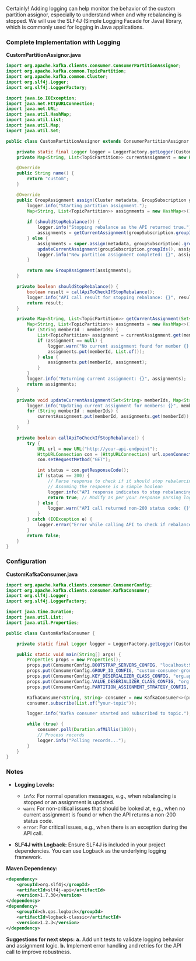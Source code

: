 Certainly! Adding logging can help monitor the behavior of the custom partition assignor, especially to understand when and why rebalancing is stopped. We will use the SLF4J (Simple Logging Facade for Java) library, which is commonly used for logging in Java applications.

### Complete Implementation with Logging

**CustomPartitionAssignor.java**

```java
import org.apache.kafka.clients.consumer.ConsumerPartitionAssignor;
import org.apache.kafka.common.TopicPartition;
import org.apache.kafka.common.Cluster;
import org.slf4j.Logger;
import org.slf4j.LoggerFactory;

import java.io.IOException;
import java.net.HttpURLConnection;
import java.net.URL;
import java.util.HashMap;
import java.util.List;
import java.util.Map;
import java.util.Set;

public class CustomPartitionAssignor extends ConsumerPartitionAssignor {

    private static final Logger logger = LoggerFactory.getLogger(CustomPartitionAssignor.class);
    private Map<String, List<TopicPartition>> currentAssignment = new HashMap<>();

    @Override
    public String name() {
        return "custom";
    }

    @Override
    public GroupAssignment assign(Cluster metadata, GroupSubscription groupSubscription) {
        logger.info("Starting partition assignment.");
        Map<String, List<TopicPartition>> assignments = new HashMap<>();
        
        if (shouldStopRebalance()) {
            logger.info("Stopping rebalance as the API returned true.");
            assignments = getCurrentAssignment(groupSubscription.groupIds());
        } else {
            assignments = super.assign(metadata, groupSubscription).groupAssignments();
            updateCurrentAssignment(groupSubscription.groupIds(), assignments);
            logger.info("New partition assignment completed: {}", assignments);
        }

        return new GroupAssignment(assignments);
    }

    private boolean shouldStopRebalance() {
        boolean result = callApiToCheckIfStopRebalance();
        logger.info("API call result for stopping rebalance: {}", result);
        return result;
    }

    private Map<String, List<TopicPartition>> getCurrentAssignment(Set<String> memberIds) {
        Map<String, List<TopicPartition>> assignments = new HashMap<>();
        for (String memberId : memberIds) {
            List<TopicPartition> assignment = currentAssignment.get(memberId);
            if (assignment == null) {
                logger.warn("No current assignment found for member {}. Returning an empty list.", memberId);
                assignments.put(memberId, List.of());
            } else {
                assignments.put(memberId, assignment);
            }
        }
        logger.info("Returning current assignment: {}", assignments);
        return assignments;
    }

    private void updateCurrentAssignment(Set<String> memberIds, Map<String, List<TopicPartition>> assignments) {
        logger.info("Updating current assignment for members: {}", memberIds);
        for (String memberId : memberIds) {
            currentAssignment.put(memberId, assignments.get(memberId));
        }
    }

    private boolean callApiToCheckIfStopRebalance() {
        try {
            URL url = new URL("http://your-api-endpoint");
            HttpURLConnection con = (HttpURLConnection) url.openConnection();
            con.setRequestMethod("GET");

            int status = con.getResponseCode();
            if (status == 200) {
                // Parse response to check if it should stop rebalancing
                // Assuming the response is a simple boolean
                logger.info("API response indicates to stop rebalancing.");
                return true; // Modify as per your response parsing logic
            } else {
                logger.warn("API call returned non-200 status code: {}", status);
            }
        } catch (IOException e) {
            logger.error("Error while calling API to check if rebalance should be stopped", e);
        }
        return false;
    }
}
```

### Configuration

**CustomKafkaConsumer.java**

```java
import org.apache.kafka.clients.consumer.ConsumerConfig;
import org.apache.kafka.clients.consumer.KafkaConsumer;
import org.slf4j.Logger;
import org.slf4j.LoggerFactory;

import java.time.Duration;
import java.util.List;
import java.util.Properties;

public class CustomKafkaConsumer {

    private static final Logger logger = LoggerFactory.getLogger(CustomKafkaConsumer.class);

    public static void main(String[] args) {
        Properties props = new Properties();
        props.put(ConsumerConfig.BOOTSTRAP_SERVERS_CONFIG, "localhost:9092");
        props.put(ConsumerConfig.GROUP_ID_CONFIG, "custom-consumer-group");
        props.put(ConsumerConfig.KEY_DESERIALIZER_CLASS_CONFIG, "org.apache.kafka.common.serialization.StringDeserializer");
        props.put(ConsumerConfig.VALUE_DESERIALIZER_CLASS_CONFIG, "org.apache.kafka.common.serialization.StringDeserializer");
        props.put(ConsumerConfig.PARTITION_ASSIGNMENT_STRATEGY_CONFIG, CustomPartitionAssignor.class.getName());

        KafkaConsumer<String, String> consumer = new KafkaConsumer<>(props);
        consumer.subscribe(List.of("your-topic"));

        logger.info("Kafka consumer started and subscribed to topic.");

        while (true) {
            consumer.poll(Duration.ofMillis(100));
            // Process records
            logger.info("Polling records...");
        }
    }
}
```

### Notes

- **Logging Levels:**
  - `info`: For normal operation messages, e.g., when rebalancing is stopped or an assignment is updated.
  - `warn`: For non-critical issues that should be looked at, e.g., when no current assignment is found or when the API returns a non-200 status code.
  - `error`: For critical issues, e.g., when there is an exception during the API call.

- **SLF4J with Logback:** Ensure SLF4J is included in your project dependencies. You can use Logback as the underlying logging framework.

**Maven Dependency:**

```xml
<dependency>
    <groupId>org.slf4j</groupId>
    <artifactId>slf4j-api</artifactId>
    <version>1.7.30</version>
</dependency>
<dependency>
    <groupId>ch.qos.logback</groupId>
    <artifactId>logback-classic</artifactId>
    <version>1.2.3</version>
</dependency>
```

**Suggestions for next steps:**
**a.** Add unit tests to validate logging behavior and assignment logic.
**b.** Implement error handling and retries for the API call to improve robustness.
